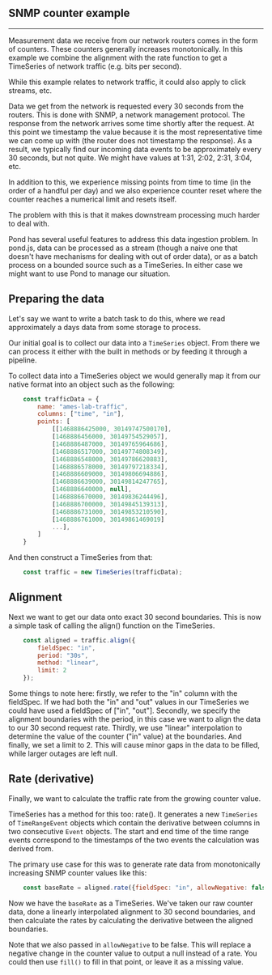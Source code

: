 ## SNMP counter example
---

Measurement data we receive from our network routers comes in the form of counters. These counters generally increases monotonically. In this example we combine the alignment with the rate function to get a TimeSeries of network traffic (e.g. bits per second).

While this example relates to network traffic, it could also apply to click streams, etc.

Data we get from the network is requested every 30 seconds from the routers. This is done with SNMP, a network management protocol. The response from the network arrives some time shortly after the request. At this point we timestamp the value because it is the most representative time we can come up with (the router does not timestamp the response). As a result, we typically find our incoming data events to be approximately every 30 seconds, but not quite. We might have values at 1:31, 2:02, 2:31, 3:04, etc.

In addition to this, we experience missing points from time to time (in the order of a handful per day) and we also experience counter reset where the counter reaches a numerical limit and resets itself.

The problem with this is that it makes downstream processing much harder to deal with.

Pond has several useful features to address this data ingestion problem. In pond.js, data can be processed as a stream (though a naive one that doesn't have mechanisms for dealing with out of order data), or as a batch process on a bounded source such as a TimeSeries. In either case we might want to use Pond to manage our situation.

## Preparing the data

Let's say we want to write a batch task to do this, where we read approximately a days data from some storage to process.

Our initial goal is to collect our data into a `TimeSeries` object. From there we can process it either with the built in methods or by feeding it through a pipeline.

To collect data into a TimeSeries object we would generally map it from our native format into an object such as the following:

```js
    const trafficData = {
        name: "ames-lab-traffic",
        columns: ["time", "in"],
        points: [
            [[1468886425000, 30149747500170],
            [1468886456000, 30149754529057],
            [1468886487000, 30149765964686],
            [1468886517000, 30149774808349],
            [1468886548000, 30149786620883],
            [1468886578000, 30149797218334],
            [1468886609000, 30149806694886],
            [1468886639000, 30149814247765],
            [1468886640000, null],
            [1468886670000, 30149836244496],
            [1468886700000, 30149845139313],
            [1468886731000, 30149853210590],
            [1468886761000, 30149861469019]
            ...],
        ]
    }
```

And then construct a TimeSeries from that:

```js
    const traffic = new TimeSeries(trafficData);
```

## Alignment

Next we want to get our data onto exact 30 second boundaries. This is now a simple task of calling the align() function on the TimeSeries.

```js
    const aligned = traffic.align({
        fieldSpec: "in",
        period: "30s",
        method: "linear",
        limit: 2
    });
```

Some things to note here: firstly, we refer to the "in" column with the fieldSpec. If we had both the "in" and "out" values in our TimeSeries we could have used a fieldSpec of ["in", "out"]. Secondly, we specify the alignment boundaries with the period, in this case we want to align the data to our 30 second request rate. Thirdly, we use "linear" interpolation to determine the value of the counter ("in" value) at the boundaries. And finally, we set a limit to 2. This will cause minor gaps in the data to be filled, while larger outages are left null.

## Rate (derivative)

Finally, we want to calculate the traffic rate from the growing counter value.

TimeSeries has a method for this too: rate(). It generates a new `TimeSeries` of `TimeRangeEvent` objects which contain the derivative between columns in two consecutive `Event` objects. The start and end time of the time range events correspond to the timestamps of the two events the calculation was derived from.

The primary use case for this was to generate rate data from monotonically increasing SNMP counter values like this:

```js
    const baseRate = aligned.rate({fieldSpec: "in", allowNegative: false});
```

Now we have the `baseRate` as a TimeSeries. We've taken our raw counter data, done a linearly interpolated alignment to 30 second boundaries, and then calculate the rates by calculating the derivative between the aligned boundaries.

Note that we also passed in `allowNegative` to be false. This will replace a negative change in the counter value to output a null instead of a rate. You could then use `fill()` to fill in that point, or leave it as a missing value.
